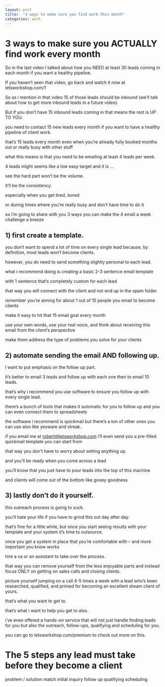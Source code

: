 ```yaml
---
layout: post
title:  "3 ways to make sure you find work this month"
categories: work
---
```


# 3 ways to make sure you ACTUALLY find work every month 

So in the last video I talked about how you NEED at least 30 leads coming in each month if you want a healthy pipeline. 

If you haven’t seen that video, go back and watch it now at letsworkshop.com/1

So as i mention in that video 15 of those leads should be inbound (we’ll talk about how to get more inbound leads in a future video). 

But if you don’t have 15 inbound leads coming in that means the rest is UP TO YOU. 

you need to contact 15 new leads every month if you want to have a healthy pipeline of client work.

that’s 15 leads every month even when you’re already fully booked months out or really busy with other stuff

what this means is that you need to be emailing at least 4 leads per week. 

4 leads might seems like a low easy target and it is …

see the hard part won’t be the volume. 

it’ll be  the consistency. 

especially when you get tired, bored

or during times where you’re really busy and don’t have time to do it

so i’m going to share with you 3 ways you can make the 4 email a week challenge a breeze

## 1) first create a template. 

you don’t want to spend a lot of time on every single lead because, by definition, most leads won’t become clients. 

however, you do need to send something slightly personal to each lead. 

what i recommend doing is creating a basic 2-3 sentence email template

with 1 sentence that’s completely custom for each lead

that way you will connect with the client and not end up in the spam folder

remember you’re aiming for about 1 out of 15 people you email to become clients

make it easy to hit that 15 email goal every month

use your own words, use your real voice, and think about receiving this email from the client’s perspective

make them address the type of problems you solve for your clients

## 2) automate sending the email AND following up. 

I want to put emphasis on the follow up part. 

it’s better to email 3 leads and follow up with each one then to email 10 leads. 

that’s why i recommend you use software to ensure you follow up with every single lead.

there’s a bunch of tools that makes it automatic for you to follow up and you can even connect them to spreadsheets

the software i recommend is quickmail but there’s a ton of other ones you can use also like yesware and streak.

if you email me at robert@letsworkshop.com i’ll even send you a pre-filled quickmail template you can start from

that way you don’t have to worry about setting anything up. 

and you’ll be ready when you come across a lead

you’ll know that you just have to pour leads into the top of this machine

and clients will come out of the bottom like gooey goodness


## 3) lastly don’t do it yourself.

this outreach process is going to suck.

you’ll hate your life if you have to grind this out day after day. 

that’s fine for a little while, but once you start seeing results with your template and your system it’s time to outsource.

once you get a system in place that you’re comfortable with – and more important you know works

hire a va or an assistant to take over the process. 

that way you can remove yourself from the less enjoyable parts and instead focus ONLY on getting on sales calls and closing clients. 

picture yourself jumping on a call 4-5 times a week with a lead who’s been researched, qualified, and primed for becoming an excellent dream client of yours. 

that’s what you want to get to. 

that’s what i want to help you get to also. 

i’ve even offered a hands-on service that will not just handle finding leads for you but also the outreach, follow-ups, qualifying and scheduling for you.

you can go to letsworkshop.com/premium to check out more on this.

# The 5 steps any lead must take before they become a client

problem / solution match
initial inquiry
follow up
qualifying
scheduling